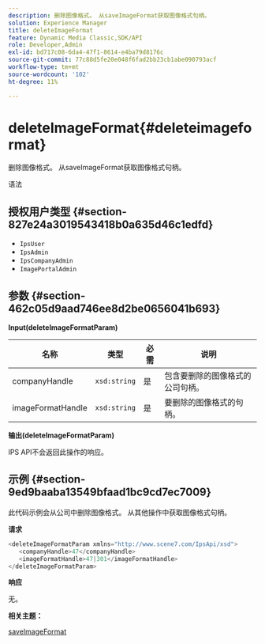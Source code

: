```yaml
---
description: 删除图像格式。 从saveImageFormat获取图像格式句柄。
solution: Experience Manager
title: deleteImageFormat
feature: Dynamic Media Classic,SDK/API
role: Developer,Admin
exl-id: bd717c08-6da4-47f1-8614-e4ba79d8176c
source-git-commit: 77c88d5fe20e048f6fad2bb23cb1abe090793acf
workflow-type: tm+mt
source-wordcount: '102'
ht-degree: 11%

---
```


# deleteImageFormat{#deleteimageformat}

删除图像格式。 从saveImageFormat获取图像格式句柄。

语法

## 授权用户类型 {#section-827e24a3019543418b0a635d46c1edfd}

* `IpsUser`
* `IpsAdmin`
* `IpsCompanyAdmin`
* `ImagePortalAdmin`

## 参数 {#section-462c05d9aad746ee8d2be0656041b693}

**Input(deleteImageFormatParam)**

| 名称 | 类型 | 必需 | 说明 |
|---|---|---|---|
| companyHandle | `xsd:string` | 是 | 包含要删除的图像格式的公司句柄。 |
| imageFormatHandle | `xsd:string` | 是 | 要删除的图像格式的句柄。 |

**输出(deleteImageFormatParam)**

IPS API不会返回此操作的响应。

## 示例 {#section-9ed9baaba13549bfaad1bc9cd7ec7009}

此代码示例会从公司中删除图像格式。 从其他操作中获取图像格式句柄。

**请求**

```java
<deleteImageFormatParam xmlns="http://www.scene7.com/IpsApi/xsd">
   <companyHandle>47</companyHandle>
   <imageFormatHandle>47|301</imageFormatHandle>
</deleteImageFormatParam>
```

**响应**

无。

**相关主题：**

[saveImageFormat](../../../operations/c-operations-intro/c-methods/r-save-image-format.md#reference-d15c27f533ef41e38b54a539a304bd1d)
